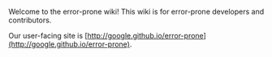 Welcome to the error-prone wiki! This wiki is for error-prone developers and contributors.

Our user-facing site is [http://google.github.io/error-prone](http://google.github.io/error-prone).

